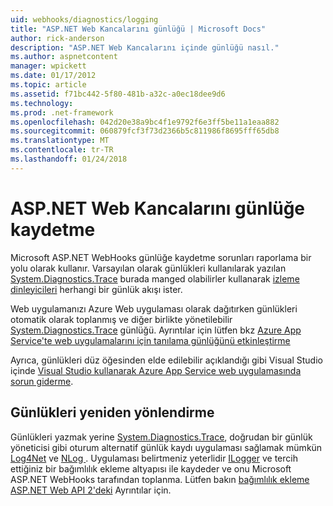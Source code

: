 ```yaml
---
uid: webhooks/diagnostics/logging
title: "ASP.NET Web Kancalarını günlüğü | Microsoft Docs"
author: rick-anderson
description: "ASP.NET Web Kancalarını içinde günlüğü nasıl."
ms.author: aspnetcontent
manager: wpickett
ms.date: 01/17/2012
ms.topic: article
ms.assetid: f71bc442-5f80-481b-a32c-a0ec18dee9d6
ms.technology: 
ms.prod: .net-framework
ms.openlocfilehash: 042d20e38a9bc4f1e9792f6e3ff5be11a1eaa882
ms.sourcegitcommit: 060879fcf3f73d2366b5c811986f8695fff65db8
ms.translationtype: MT
ms.contentlocale: tr-TR
ms.lasthandoff: 01/24/2018
---
```

# <a name="aspnet-webhooks-logging"></a>ASP.NET Web Kancalarını günlüğe kaydetme

Microsoft ASP.NET WebHooks günlüğe kaydetme sorunları raporlama bir yolu olarak kullanır. Varsayılan olarak günlükleri kullanılarak yazılan [System.Diagnostics.Trace](https://msdn.microsoft.com/library/system.diagnostics.trace) burada manged olabilirler kullanarak [izleme dinleyicileri](https://msdn.microsoft.com/library/system.diagnostics.tracelistener.aspx) herhangi bir günlük akışı ister.

Web uygulamanızı Azure Web uygulaması olarak dağıtırken günlükleri otomatik olarak toplanmış ve diğer birlikte yönetilebilir [System.Diagnostics.Trace](https://msdn.microsoft.com/library/system.diagnostics.trace) günlüğü. Ayrıntılar için lütfen bkz [Azure App Service'te web uygulamalarını için tanılama günlüğünü etkinleştirme](https://azure.microsoft.com/documentation/articles/web-sites-enable-diagnostic-log/)

Ayrıca, günlükleri düz öğesinden elde edilebilir açıklandığı gibi Visual Studio içinde [Visual Studio kullanarak Azure App Service web uygulamasında sorun giderme](https://azure.microsoft.com/documentation/articles/web-sites-dotnet-troubleshoot-visual-studio/#webserverlogs).

## <a name="redirecting-logs"></a>Günlükleri yeniden yönlendirme

Günlükleri yazmak yerine [System.Diagnostics.Trace](https://msdn.microsoft.com/library/system.diagnostics.trace), doğrudan bir günlük yöneticisi gibi oturum alternatif günlük kaydı uygulaması sağlamak mümkün [Log4Net](http://logging.apache.org/log4net/) ve [NLog ](http://nlog-project.org/). Uygulaması belirtmeniz yeterlidir [ILogger](https://github.com/aspnet/WebHooks/blob/master/src/Microsoft.AspNet.WebHooks.Common/Diagnostics/ILogger.cs) ve tercih ettiğiniz bir bağımlılık ekleme altyapısı ile kaydeder ve onu Microsoft ASP.NET WebHooks tarafından toplanma. Lütfen bakın [bağımlılık ekleme ASP.NET Web API 2'deki](https://www.asp.net/web-api/overview/advanced/dependency-injection) Ayrıntılar için.
